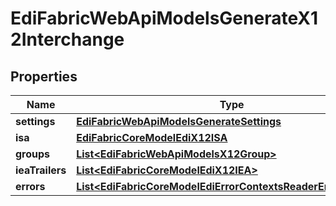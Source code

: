 
# EdiFabricWebApiModelsGenerateX12Interchange

## Properties
Name | Type | Description | Notes
------------ | ------------- | ------------- | -------------
**settings** | [**EdiFabricWebApiModelsGenerateSettings**](EdiFabricWebApiModelsGenerateSettings.md) |  |  [optional]
**isa** | [**EdiFabricCoreModelEdiX12ISA**](EdiFabricCoreModelEdiX12ISA.md) |  |  [optional]
**groups** | [**List&lt;EdiFabricWebApiModelsX12Group&gt;**](EdiFabricWebApiModelsX12Group.md) |  |  [optional]
**ieaTrailers** | [**List&lt;EdiFabricCoreModelEdiX12IEA&gt;**](EdiFabricCoreModelEdiX12IEA.md) |  |  [optional]
**errors** | [**List&lt;EdiFabricCoreModelEdiErrorContextsReaderErrorContext&gt;**](EdiFabricCoreModelEdiErrorContextsReaderErrorContext.md) |  |  [optional]




